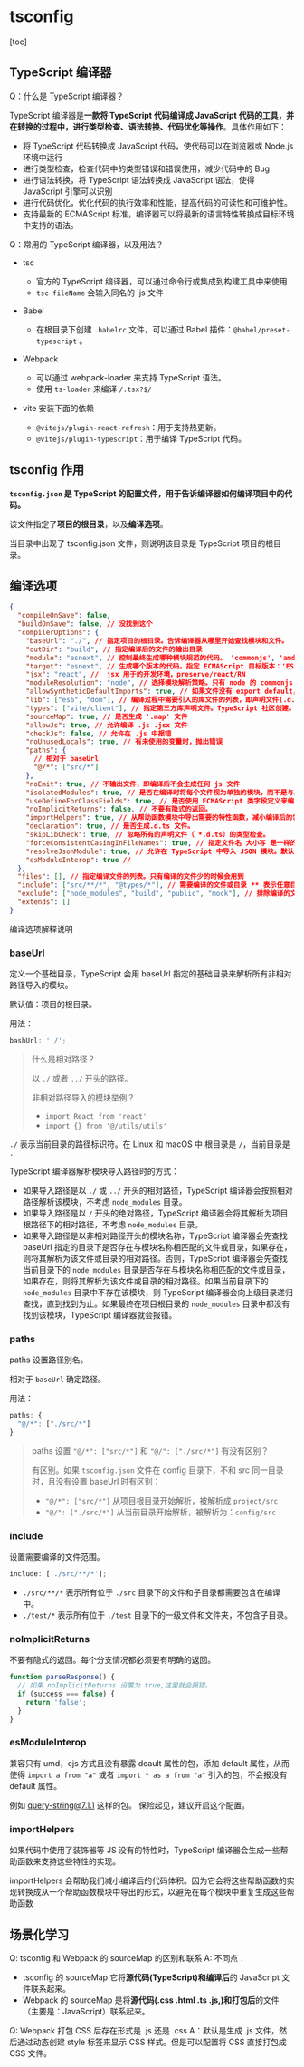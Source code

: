 # tsconfig

[toc]

## TypeScript 编译器

Q：什么是 TypeScript 编译器？

TypeScript 编译器是**一款将 TypeScript 代码编译成 JavaScript 代码的工具，并在转换的过程中，进行类型检查、语法转换、代码优化等操作**。具体作用如下：

- 将 TypeScript 代码转换成 JavaScript 代码，使代码可以在浏览器或 Node.js 环境中运行
- 进行类型检查，检查代码中的类型错误和错误使用，减少代码中的 Bug
- 进行语法转换，将 TypeScript 语法转换成 JavaScript 语法，使得 JavaScript 引擎可以识别
- 进行代码优化，优化代码的执行效率和性能，提高代码的可读性和可维护性。
- 支持最新的 ECMAScript 标准，编译器可以将最新的语言特性转换成目标环境中支持的语法。

Q：常用的 TypeScript 编译器，以及用法？

- tsc
  - 官方的 TypeScript 编译器，可以通过命令行或集成到构建工具中来使用
  - `tsc fileName` 会输入同名的 .js 文件
- Babel

  - 在根目录下创建 `.babelrc` 文件，可以通过 Babel 插件：`@babel/preset-typescript` 。

- Webpack

  - 可以通过 webpack-loader 来支持 TypeScript 语法。
  - 使用 `ts-loader` 来编译 `/.tsx?$/`

- vite 安装下面的依赖
  - `@vitejs/plugin-react-refresh`：用于支持热更新。
  - `@vitejs/plugin-typescript`：用于编译 TypeScript 代码。

## tsconfig 作用

**`tsconfig.json` 是 TypeScript 的配置文件，用于告诉编译器如何编译项目中的代码。**

该文件指定了**项目的根目录**，以及**编译选项**。

当目录中出现了 tsconfig.json 文件，则说明该目录是 TypeScript 项目的根目录。

## 编译选项

```json
{
  "compileOnSave": false,
  "buildOnSave": false, // 没找到这个
  "compilerOptions": {
    "baseUrl": "./", // 指定项目的根目录。告诉编译器从哪里开始查找模块和文件。
    "outDir": "build", // 指定编译后的文件的输出目录
    "module": "esnext", // 控制最终生成哪种模块规范的代码。 'commonjs', 'amd', 'system', 'umd' or 'es2015'
    "target": "esnext", // 生成哪个版本的代码。指定 ECMAScript 目标版本：'ES3' (default), 'ES5', 'ES2015', 'ES2016', 'ES2017', or 'ESNEXT'
    "jsx": "react", //  jsx 用于的开发环境，preserve/react/RN
    "moduleResolution": "node", // 选择模块解析策略。只有 node 的 commonjs 在遇到 import React from 'react' 时才会去 node_modules 中去找。
    "allowSyntheticDefaultImports": true, // 如果文件没有 export default，你又在使用的时候 使用 import xx from 'xx'，这种如果不处理会报错，设置为 true 之后，编译器会默认导出一个 default
    "lib": ["es6", "dom"], // 编译过程中需要引入的库文件的列表，即声明文件(.d.ts)。TypeScript 编译器自带的。选项主要是：DOM，ESXXX。
    "types": ["vite/client"], // 指定第三方库声明文件。TypeScript 社区创建。
    "sourceMap": true, // 是否生成 '.map' 文件
    "allowJs": true, // 允许编译 .js .jsx 文件
    "checkJs": false, // 允许在 .js 中报错
    "noUnusedLocals": true, // 有未使用的变量时，抛出错误
    "paths": {
      // 相对于 baseUrl
      "@/*": ["src/*"]
    },
    "noEmit": true, // 不输出文件，即编译后不会生成任何 js 文件
    "isolatedModules": true, // 是否在编译时将每个文件视为单独的模块，而不是与其他文件进行交互。默认情况下，编译器会把所有文件编译成一个大的 .js 文件。如果设置成 true，要保证每个文件都可以单独编译并运行，而不需要依赖其他文件或全局命名空间。
    "useDefineForClassFields": true, // 是否使用 ECMAScript 类字段定义来编译类字段。可以使代码规范，清晰。如果目标环境支持 defineProperty，那么建议开启。
    "noImplicitReturns": false, // 不要有隐式的返回。
    "importHelpers": true, // 从帮助函数模块中导出需要的特性函数，减小编译后的包体积。
    "declaration": true, // 是否生成.d.ts 文件。
    "skipLibCheck": true, // 忽略所有的声明文件（ *.d.ts）的类型检查。
    "forceConsistentCasingInFileNames": true, // 指定文件名 大小写 是一样的效果。（不区分文件名大小写）Window 文件名大小写不敏感， TS 大小写是敏感的。设置成 false （不设置）比较合理。
    "resolveJsonModule": true, // 允许在 TypeScript 中导入 JSON 模块。默认情况下是不能直接导入 JSON 模块的，配置了这个选项之后，TypeScript 会将 JSON 文件解析为 JavaScript 对象。
    "esModuleInterop": true //
  },
  "files": [], // 指定编译文件的列表。只有编译的文件少的时候会用到
  "include": ["src/**/*", "@types/*"], // 需要编译的文件或目录 ** 表示任意目录；* 表示任意文件
  "exclude": ["node_modules", "build", "public", "mock"], // 排除编译的文件或目录
  "extends": []
}
```

编译选项解释说明

### baseUrl

定义一个基础目录，TypeScript 会用 baseUrl 指定的基础目录来解析所有非相对路径导入的模块。

默认值：项目的根目录。

用法：

```ts
bashUrl: './';
```

> 什么是相对路径？
>
> 以 `./` 或者 `../` 开头的路径。
>
> 非相对路径导入的模块举例？
>
> - `import React from 'react'`
> - `import {} from '@/utils/utils'`

`./` 表示当前目录的路径标识符。在 Linux 和 macOS 中 根目录是 `/`，当前目录是 `.`

TypeScript 编译器解析模块导入路径时的方式：

- 如果导入路径是以 `./` 或 `../` 开头的相对路径，TypeScript 编译器会按照相对路径解析该模块，不考虑 `node_modules` 目录。
- 如果导入路径是以 `/` 开头的绝对路径，TypeScript 编译器会将其解析为项目根路径下的相对路径，不考虑 `node_modules` 目录。
- 如果导入路径是以非相对路径开头的模块名称，TypeScript 编译器会先查找 baseUrl 指定的目录下是否存在与模块名称相匹配的文件或目录，如果存在，则将其解析为该文件或目录的相对路径。否则，TypeScript 编译器会先查找当前目录下的 `node_modules` 目录是否存在与模块名称相匹配的文件或目录，如果存在，则将其解析为该文件或目录的相对路径。如果当前目录下的 `node_modules` 目录中不存在该模块，则 TypeScript 编译器会向上级目录递归查找，直到找到为止。如果最终在项目根目录的 `node_modules` 目录中都没有找到该模块，TypeScript 编译器就会报错。

### paths

paths 设置路径别名。

相对于 `baseUrl` 确定路径。

用法：

```ts
paths: {
  "@/*": ["./src/*"]
}
```

> paths 设置 `"@/*": ["src/*"]` 和 `"@/": ["./src/*"]` 有没有区别？
>
> 有区别。如果 `tsconfig.json` 文件在 config 目录下，不和 src 同一目录时，且没有设置 baseUrl 时有区别：
>
> - `"@/*": ["src/*"]` 从项目根目录开始解析，被解析成 `project/src`
> - `"@/": ["./src/*"]` 从当前目录开始解析，被解析为：`config/src`

### include

设置需要编译的文件范围。

```ts
include: ['./src/**/*'];
```

- `./src/**/*` 表示所有位于 `./src` 目录下的文件和子目录都需要包含在编译中。
- `./test/*` 表示所有位于 `./test` 目录下的一级文件和文件夹，不包含子目录。

### noImplicitReturns

不要有隐式的返回。每个分支情况都必须要有明确的返回。

```typescript
function parseResponse() {
  // 如果 noImplicitReturns 设置为 true,这里就会报错。
  if (success === false) {
    return 'false';
  }
}
```

### esModuleInterop

兼容只有 umd，cjs 方式且没有暴露 deault 属性的包，添加 default 属性，从而使得 `import a from "a"` 或者 `import * as a from "a"` 引入的包，不会报没有 default 属性。

例如 query-string@7.1.1 这样的包。 保险起见，建议开启这个配置。

### importHelpers

如果代码中使用了装饰器等 JS 没有的特性时，TypeScript 编译器会生成一些帮助函数来支持这些特性的实现。

importHelpers 会帮助我们减小编译后的代码体积。因为它会将这些帮助函数的实现转换成从一个帮助函数模块中导出的形式，以避免在每个模块中重复生成这些帮助函数

## 场景化学习

Q: tsconfig 和 Webpack 的 sourceMap 的区别和联系 A: 不同点：

- tsconfig 的 sourceMap 它将**源代码(TypeScript)**和**编译后**的 JavaScript 文件联系起来。
- Webpack 的 sourceMap 是将**源代码(.css .html .ts .js,)**和**打包后**的文件（主要是：JavaScript）联系起来。

Q: Webpack 打包 CSS 后存在形式是 .js 还是 .css A：默认是生成 .js 文件，然后通过动态创建 style 标签来显示 CSS 样式。但是可以配置将 CSS 直接打包成 CSS 文件。
